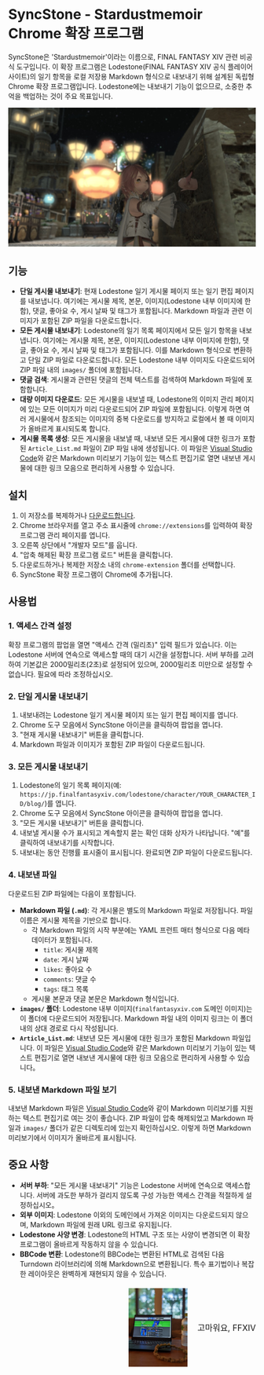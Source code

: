 # SyncStone - Stardustmemoir Chrome 확장 프로그램

SyncStone은 'Stardustmemoir'이라는 이름으로, FINAL FANTASY XIV 관련 비공식 도구입니다. 이 확장 프로그램은 Lodestone(FINAL FANTASY XIV 공식 플레이어 사이트)의 일기 항목을 로컬 저장용 Markdown 형식으로 내보내기 위해 설계된 독립형 Chrome 확장 프로그램입니다. Lodestone에는 내보내기 기능이 없으므로, 소중한 추억을 백업하는 것이 주요 목표입니다.

<p align="center">
  <img src="28445b1c091759ab82531cc3a64b5ca7ced45c89.jpg" alt="kako-jun">
</p>

## 기능

*   **단일 게시물 내보내기**: 현재 Lodestone 일기 게시물 페이지 또는 일기 편집 페이지를 내보냅니다. 여기에는 게시물 제목, 본문, 이미지(Lodestone 내부 이미지에 한함), 댓글, 좋아요 수, 게시 날짜 및 태그가 포함됩니다. Markdown 파일과 관련 이미지가 포함된 ZIP 파일을 다운로드합니다.
*   **모든 게시물 내보내기**: Lodestone의 일기 목록 페이지에서 모든 일기 항목을 내보냅니다. 여기에는 게시물 제목, 본문, 이미지(Lodestone 내부 이미지에 한함), 댓글, 좋아요 수, 게시 날짜 및 태그가 포함됩니다. 이를 Markdown 형식으로 변환하고 단일 ZIP 파일로 다운로드합니다. 모든 Lodestone 내부 이미지도 다운로드되어 ZIP 파일 내의 `images/` 폴더에 포함됩니다.
*   **댓글 검색**: 게시물과 관련된 댓글의 전체 텍스트를 검색하여 Markdown 파일에 포함합니다.
*   **대량 이미지 다운로드**: 모든 게시물을 내보낼 때, Lodestone의 이미지 관리 페이지에 있는 모든 이미지가 미리 다운로드되어 ZIP 파일에 포함됩니다. 이렇게 하면 여러 게시물에서 참조되는 이미지의 중복 다운로드를 방지하고 로컬에서 볼 때 이미지가 올바르게 표시되도록 합니다.
*   **게시물 목록 생성**: 모든 게시물을 내보낼 때, 내보낸 모든 게시물에 대한 링크가 포함된 `Article_List.md` 파일이 ZIP 파일 내에 생성됩니다. 이 파일은 [Visual Studio Code](https://code.visualstudio.com/)와 같은 Markdown 미리보기 기능이 있는 텍스트 편집기로 열면 내보낸 게시물에 대한 링크 모음으로 편리하게 사용할 수 있습니다.

## 설치

1.  이 저장소를 복제하거나 [다운로드합니다](https://github.com/kako-jun/sync-stone/archive/refs/heads/main.zip).
2.  Chrome 브라우저를 열고 주소 표시줄에 `chrome://extensions`를 입력하여 확장 프로그램 관리 페이지를 엽니다.
3.  오른쪽 상단에서 "개발자 모드"를 웁니다.
4.  "압축 해제된 확장 프로그램 로드" 버튼을 클릭합니다.
5.  다운로드하거나 복제한 저장소 내의 `chrome-extension` 폴더를 선택합니다.
6.  SyncStone 확장 프로그램이 Chrome에 추가됩니다.

## 사용법

### 1. 액세스 간격 설정

확장 프로그램의 팝업을 열면 "액세스 간격 (밀리초)" 입력 필드가 있습니다. 이는 Lodestone 서버에 연속으로 액세스할 때의 대기 시간을 설정합니다. 서버 부하를 고려하여 기본값은 2000밀리초(2초)로 설정되어 있으며, 2000밀리초 미만으로 설정할 수 없습니다. 필요에 따라 조정하십시오.

### 2. 단일 게시물 내보내기

1.  내보내려는 Lodestone 일기 게시물 페이지 또는 일기 편집 페이지를 엽니다.
2.  Chrome 도구 모음에서 SyncStone 아이콘을 클릭하여 팝업을 엽니다.
3.  "현재 게시물 내보내기" 버튼을 클릭합니다.
4.  Markdown 파일과 이미지가 포함된 ZIP 파일이 다운로드됩니다.

### 3. 모든 게시물 내보내기

1.  Lodestone의 일기 목록 페이지(예: `https://jp.finalfantasyxiv.com/lodestone/character/YOUR_CHARACTER_ID/blog/`)를 엽니다.
2.  Chrome 도구 모음에서 SyncStone 아이콘을 클릭하여 팝업을 엽니다.
3.  "모든 게시물 내보내기" 버튼을 클릭합니다.
4.  내보낼 게시물 수가 표시되고 계속할지 묻는 확인 대화 상자가 나타납니다. "예"를 클릭하여 내보내기를 시작합니다.
5.  내보내는 동안 진행률 표시줄이 표시됩니다. 완료되면 ZIP 파일이 다운로드됩니다.

### 4. 내보낸 파일

다운로드된 ZIP 파일에는 다음이 포함됩니다.

*   **Markdown 파일 (`.md`)**: 각 게시물은 별도의 Markdown 파일로 저장됩니다. 파일 이름은 게시물 제목을 기반으로 합니다.
    *   각 Markdown 파일의 시작 부분에는 YAML 프런트 매터 형식으로 다음 메타데이터가 포함됩니다.
        *   `title`: 게시물 제목
        *   `date`: 게시 날짜
        *   `likes`: 좋아요 수
        *   `comments`: 댓글 수
        *   `tags`: 태그 목록
    *   게시물 본문과 댓글 본문은 Markdown 형식입니다.
*   **`images/` 폴더**: Lodestone 내부 이미지(`finalfantasyxiv.com` 도메인 이미지)는 이 폴더에 다운로드되어 저장됩니다. Markdown 파일 내의 이미지 링크는 이 폴더 내의 상대 경로로 다시 작성됩니다.
*   **`Article_List.md`**: 내보낸 모든 게시물에 대한 링크가 포함된 Markdown 파일입니다. 이 파일은 [Visual Studio Code](https://code.visualstudio.com/)와 같은 Markdown 미리보기 기능이 있는 텍스트 편집기로 열면 내보낸 게시물에 대한 링크 모음으로 편리하게 사용할 수 있습니다。

### 5. 내보낸 Markdown 파일 보기

내보낸 Markdown 파일은 [Visual Studio Code](https://code.visualstudio.com/)와 같이 Markdown 미리보기를 지원하는 텍스트 편집기로 여는 것이 좋습니다. ZIP 파일이 압축 해제되었고 Markdown 파일과 `images/` 폴더가 같은 디렉토리에 있는지 확인하십시오. 이렇게 하면 Markdown 미리보기에서 이미지가 올바르게 표시됩니다.

## 중요 사항

*   **서버 부하**: "모든 게시물 내보내기" 기능은 Lodestone 서버에 연속으로 액세스합니다. 서버에 과도한 부하가 걸리지 않도록 구성 가능한 액세스 간격을 적절하게 설정하십시오。
*   **외부 이미지**: Lodestone 이외의 도메인에서 가져온 이미지는 다운로드되지 않으며, Markdown 파일에 원래 URL 링크로 유지됩니다.
*   **Lodestone 사양 변경**: Lodestone의 HTML 구조 또는 사양이 변경되면 이 확장 프로그램이 올바르게 작동하지 않을 수 있습니다.
*   **BBCode 변환**: Lodestone의 BBCode는 변환된 HTML로 검색된 다음 Turndown 라이브러리에 의해 Markdown으로 변환됩니다. 특수 표기법이나 복잡한 레이아웃은 완벽하게 재현되지 않을 수 있습니다.

<div style="display:flex; justify-content:flex-end; align-items:center; margin-top: 20px;">
  <img src="e6486e2b222ab797036f2c3b5bc9d4d850d052d9.jpg" alt="Thank you FFXIV" width="120" style="margin-right: 20px;">
  <div style="text-align:center;">
    <p style="margin:0; padding:0; font-size:1.2em;">고마워요, FFXIV</p>
  </div>
</div>